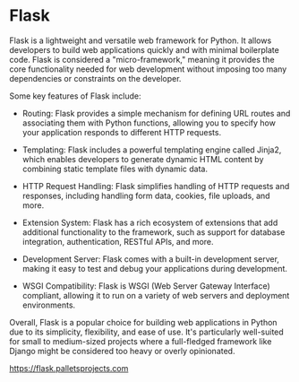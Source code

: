 # Flask


Flask is a lightweight and versatile web framework for Python. It allows developers to build web applications quickly and with minimal boilerplate code. Flask is considered a "micro-framework," meaning it provides the core functionality needed for web development without imposing too many dependencies or constraints on the developer.

Some key features of Flask include:

* Routing: Flask provides a simple mechanism for defining URL routes and associating them with Python functions, allowing you to specify how your application responds to different HTTP requests.

* Templating: Flask includes a powerful templating engine called Jinja2, which enables developers to generate dynamic HTML content by combining static template files with dynamic data.

* HTTP Request Handling: Flask simplifies handling of HTTP requests and responses, including handling form data, cookies, file uploads, and more.

* Extension System: Flask has a rich ecosystem of extensions that add additional functionality to the framework, such as support for database integration, authentication, RESTful APIs, and more.

* Development Server: Flask comes with a built-in development server, making it easy to test and debug your applications during development.

* WSGI Compatibility: Flask is WSGI (Web Server Gateway Interface) compliant, allowing it to run on a variety of web servers and deployment environments.

Overall, Flask is a popular choice for building web applications in Python due to its simplicity, flexibility, and ease of use. It's particularly well-suited for small to medium-sized projects where a full-fledged framework like Django might be considered too heavy or overly opinionated.


https://flask.palletsprojects.com
